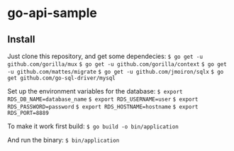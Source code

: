 # go-api-sample

## Install
Just clone this repository, and get some dependecies:
`$ go get -u github.com/gorilla/mux`
`$ go get -u github.com/gorilla/context`
`$ go get -u github.com/mattes/migrate`
`$ go get -u github.com/jmoiron/sqlx`
`$ go get github.com/go-sql-driver/mysql`

Set up the environment variables for the database:
`$ export RDS_DB_NAME=database_name`
`$ export RDS_USERNAME=user`
`$ export RDS_PASSWORD=password`
`$ export RDS_HOSTNAME=hostname`
`$ export RDS_PORT=8889`

To make it work first build:
`$ go build -o bin/application`

And run the binary:
`$ bin/application`
